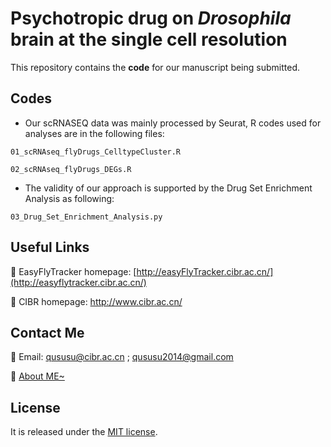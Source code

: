 # Psychotropic drug on *Drosophila* brain at the single cell resolution

This repository contains the **code** for our manuscript being submitted.

## **Codes**

* Our scRNASEQ data was mainly processed by Seurat, R codes used for analyses are in the following files:

`01_scRNAseq_flyDrugs_CelltypeCluster.R`

`02_scRNAseq_flyDrugs_DEGs.R` 

* The validity of our approach is supported by the Drug Set Enrichment Analysis as following:

`03_Drug_Set_Enrichment_Analysis.py`

## Useful Links

💜 EasyFlyTracker homepage: [http://easyFlyTracker.cibr.ac.cn/](http://easyflytracker.cibr.ac.cn/)

💜 CIBR homepage: http://www.cibr.ac.cn/

## **Contact Me**

💜 Email: qususu@cibr.ac.cn ; qususu2014@gmail.com

💜 [About ME~](https://scholar.google.com/citations?hl=zh-CN&user=vEVY-HMAAAAJ&view_op=list_works&sortby=pubdate)

## License

It is released under the [MIT license](https://github.com/azzhu/EasyFlyTracker/blob/master/LICENSE).


